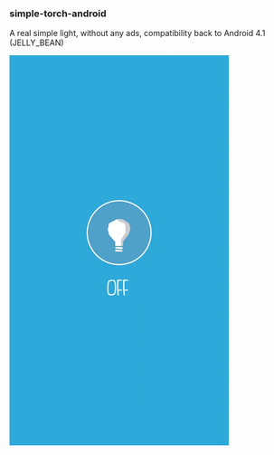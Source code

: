 ### simple-torch-android
A real simple light, without any ads, compatibility back to Android 4.1 (JELLY_BEAN)


![](APK/simple-torche-video.gif)
